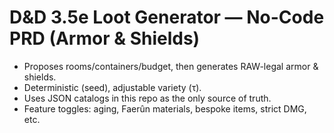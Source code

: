 # D&D 3.5e Loot Generator — No-Code PRD (Armor & Shields)
- Proposes rooms/containers/budget, then generates RAW-legal armor & shields.
- Deterministic (seed), adjustable variety (τ).
- Uses JSON catalogs in this repo as the only source of truth.
- Feature toggles: aging, Faerûn materials, bespoke items, strict DMG, etc.
